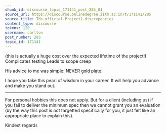 ```yaml
---
chunk_id: discourse_topic_171141_post_285_01
source_url: https://discourse.onlinedegree.iitm.ac.in/t/171141/285
source_title: Tds-official-Project1-discrepencies
content_type: discourse
tokens: 120
username: carlton
post_number: 285
topic_id: 171141
---
```


 (this is actually a huge cost over the expected lifetime of the project!)
Complicates testing
Leads to scope creep

His advice to me was simple: NEVER gold plate.

I hope you take this pearl of wisdom in your career. It will help you advance and make you stand out.

---

For personal hobbies this does not apply. But for a client (including us) if you fail to deliver the minimum spec then we cannot grant you an evaluation (by the way this post is not targetted specifically for you, it just felt like an appropriate place to explain this).

Kindest regards
